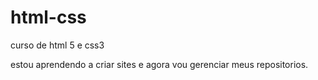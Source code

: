 # html-css
curso de html 5 e css3

estou aprendendo a criar sites e agora vou gerenciar meus repositorios.

